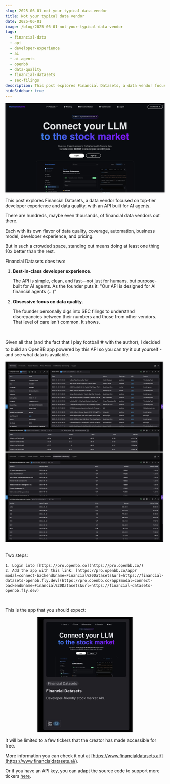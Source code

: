 ```yaml
---
slug: 2025-06-01-not-your-typical-data-vendor
title: Not your typical data vendor
date: 2025-06-01
image: /blog/2025-06-01-not-your-typical-data-vendor
tags:
  - financial-data
  - api
  - developer-experience
  - ai
  - ai-agents
  - openbb
  - data-quality
  - financial-datasets
  - sec-filings
description: This post explores Financial Datasets, a data vendor focused on top-tier developer experience and data quality, with an API built for AI agents.
hideSidebar: true
---
```


<p align="center">
    <img width="600" src="/blog/2025-06-01-not-your-typical-data-vendor.png" />
</p>

This post explores Financial Datasets, a data vendor focused on top-tier developer experience and data quality, with an API built for AI agents.

<!-- truncate -->

<div style={{borderTop: '1px solid #0088CC', margin: '1.5em 0'}} />

There are hundreds, maybe even thousands, of financial data vendors out there.  
  
Each with its own flavor of data quality, coverage, automation, business model, developer experience, and pricing.  
  
But in such a crowded space, standing out means doing at least one thing 10x better than the rest.  
  
Financial Datasets does two:
  
1. **Best-in-class developer experience**.

    The API is simple, clean, and fast—not just for humans, but purpose-built for AI agents. As the founder puts it: "Our API is designed for AI financial agents (...)"

2. **Obsessive focus on data quality**.

    The founder personally digs into SEC filings to understand discrepancies between their numbers and those from other vendors. That level of care isn't common. It shows.

<br />

Given all that (and the fact that I play football ⚽️ with the author), I decided to build an OpenBB app powered by this API so you can try it out yourself - and see what data is available.

<div style={{display: 'flex', flexWrap: 'wrap', justifyContent: 'center', gap: '1em'}}>
    <img width="500" src="/blog/2025-06-01-not-your-typical-data-vendor_2.jpeg" />
    <img width="500" src="/blog/2025-06-01-not-your-typical-data-vendor_3.jpeg" />
</div>
<br />

Two steps:

    1. Login into [https://pro.openbb.co](https://pro.openbb.co/)  
    2. Add the app with this link: [https://pro.openbb.co/app?modal=connect-backend&name=Financial%20Datasets&url=https://financial-datasets-openbb.fly.dev](https://pro.openbb.co/app?modal=connect-backend&name=Financial%20Datasets&url=https://financial-datasets-openbb.fly.dev)

<br />

This is the app that you should expect:

<p align="center">
    <img width="300" src="/blog/2025-06-01-not-your-typical-data-vendor_1.jpeg" />
</p>

It will be limited to a few tickers that the creator has made accessible for free. 

More information you can check it out at [https://www.financialdatasets.ai/](https://www.financialdatasets.ai/).

Or if you have an API key, you can adapt the source code to support more tickers [here](https://github.com/virattt/openbb-financialdatasets-backend).
